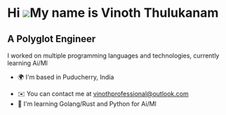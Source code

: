 Hi ![](https://user-images.githubusercontent.com/18350557/176309783-0785949b-9127-417c-8b55-ab5a4333674e.gif)My name is Vinoth Thulukanam
=========================================================================================================================================

A Polyglot Engineer
-------------------

I worked on multiple programming languages and technologies, currently learning Ai/Ml

*   🌍  I'm based in Puducherry, India
<!-- *   🖥️  See my portfolio at [My Portfolio](http://vinoprime.netlify.app) -->
*   ✉️  You can contact me at [vinothprofessional@outlook.com](mailto:vinothprofessional@outlook.com)
*   🧠  I'm learning Golang/Rust and Python for Ai/Ml
